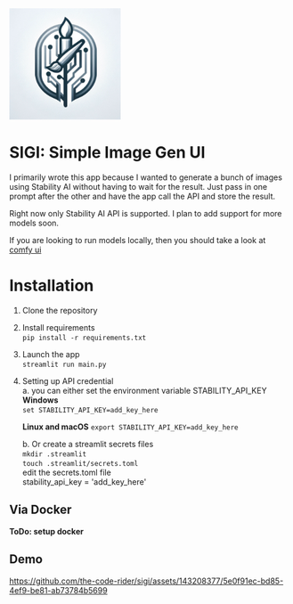 <img src="https://raw.githubusercontent.com/the-code-rider/sigi/main/logo.png" alt="drawing" width="200"/>

# SIGI: Simple Image Gen UI

I primarily wrote this app because I wanted to generate a bunch of images using Stability AI without having to wait for the result.
Just pass in one prompt after the other and have the app call the API and store the result.

Right now only Stability AI API is supported. I plan to add support for more models soon. 

If you are looking to run models locally, then you should take a look at [comfy ui](https://github.com/comfyanonymous/ComfyUI)

# Installation

1. Clone the repository
2. Install requirements  
`pip install -r requirements.txt`
3. Launch the app   
`streamlit run main.py`
4. Setting up API credential  
    a. you can either set the environment variable STABILITY_API_KEY  
    **Windows**  
    `set STABILITY_API_KEY=add_key_here`   
    
    **Linux and macOS** 
    `export STABILITY_API_KEY=add_key_here`

     b. Or create a streamlit secrets files  
     `mkdir .streamlit`  
     `touch .streamlit/secrets.toml`  
      edit the secrets.toml file  
        stability_api_key = 'add_key_here'

## Via Docker

**ToDo: setup docker** 

## Demo  


https://github.com/the-code-rider/sigi/assets/143208377/5e0f91ec-bd85-4ef9-be81-ab73784b5699





